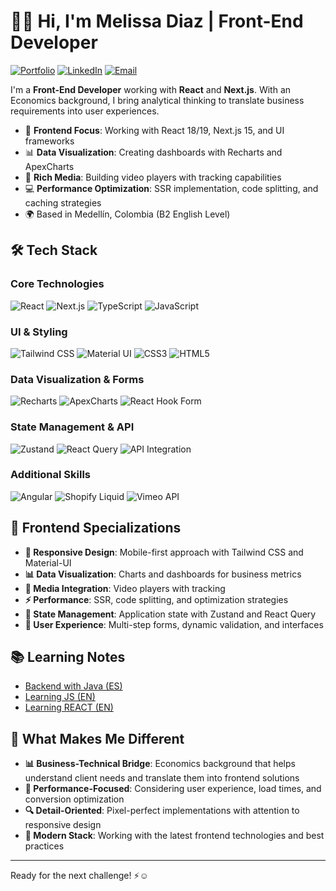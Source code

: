 # 👋🏼 Hi, I'm Melissa Diaz | Front-End Developer

[![Portfolio](https://img.shields.io/badge/Portfolio-FF7139?style=for-the-badge&logo=Firefox-Browser&logoColor=white)](https://melissas-portfolio.vercel.app/en)
[![LinkedIn](https://img.shields.io/badge/LinkedIn-0077B5?style=for-the-badge&logo=linkedin&logoColor=white)](https://www.linkedin.com/in/melissa-diaz23/)
[![Email](https://img.shields.io/badge/Email-D14836?style=for-the-badge&logo=gmail&logoColor=white)](mailto:meli.diaz23@gmail.com)

I'm a **Front-End Developer** working with **React** and **Next.js**. With an Economics background, I bring analytical thinking to translate business requirements into user experiences.

- 🎨 **Frontend Focus**: Working with React 18/19, Next.js 15, and UI frameworks
- 📊 **Data Visualization**: Creating dashboards with Recharts and ApexCharts
- 🎥 **Rich Media**: Building video players with tracking capabilities
- 💻 **Performance Optimization**: SSR implementation, code splitting, and caching strategies
- 🌍 Based in Medellín, Colombia (B2 English Level)

## 🛠️ Tech Stack

### **Core Technologies**

<p>
  <img src="https://img.shields.io/badge/React-61DAFB?style=for-the-badge&logo=react&logoColor=black" alt="React"/>
  <img src="https://img.shields.io/badge/Next.js-000000?style=for-the-badge&logo=next.js&logoColor=white" alt="Next.js"/>
  <img src="https://img.shields.io/badge/TypeScript-3178C6?style=for-the-badge&logo=typescript&logoColor=white" alt="TypeScript"/>
  <img src="https://img.shields.io/badge/JavaScript-F7DF1E?style=for-the-badge&logo=javascript&logoColor=black" alt="JavaScript"/>
</p>

### **UI & Styling**

<p>
  <img src="https://img.shields.io/badge/Tailwind_CSS-38B2AC?style=for-the-badge&logo=tailwind-css&logoColor=white" alt="Tailwind CSS"/>
  <img src="https://img.shields.io/badge/Material_UI-007FFF?style=for-the-badge&logo=mui&logoColor=white" alt="Material UI"/>
  <img src="https://img.shields.io/badge/CSS3-1572B6?style=for-the-badge&logo=css3&logoColor=white" alt="CSS3"/>
  <img src="https://img.shields.io/badge/HTML5-E34F26?style=for-the-badge&logo=html5&logoColor=white" alt="HTML5"/>
</p>

### **Data Visualization & Forms**

<p>
  <img src="https://img.shields.io/badge/Recharts-8884D8?style=for-the-badge&logo=recharts&logoColor=white" alt="Recharts"/>
  <img src="https://img.shields.io/badge/ApexCharts-008FFB?style=for-the-badge&logo=apexcharts&logoColor=white" alt="ApexCharts"/>
  <img src="https://img.shields.io/badge/React_Hook_Form-EC5990?style=for-the-badge&logo=reacthookform&logoColor=white" alt="React Hook Form"/>
</p>

### **State Management & API**

<p>
  <img src="https://img.shields.io/badge/Zustand-FF6B6B?style=for-the-badge&logo=zustand&logoColor=white" alt="Zustand"/>
  <img src="https://img.shields.io/badge/TanStack_Query-FF4154?style=for-the-badge&logo=react-query&logoColor=white" alt="React Query"/>
  <img src="https://img.shields.io/badge/API_Integration-02569B?style=for-the-badge&logo=api&logoColor=white" alt="API Integration"/>
</p>

### **Additional Skills**

<p>
  <img src="https://img.shields.io/badge/Angular-DD0031?style=for-the-badge&logo=angular&logoColor=white" alt="Angular"/>
  <img src="https://img.shields.io/badge/Shopify_Liquid-7AB55C?style=for-the-badge&logo=shopify&logoColor=white" alt="Shopify Liquid"/>
  <img src="https://img.shields.io/badge/Vimeo_API-1AB7EA?style=for-the-badge&logo=vimeo&logoColor=white" alt="Vimeo API"/>
</p>

## 🎯 Frontend Specializations

- **🎨 Responsive Design**: Mobile-first approach with Tailwind CSS and Material-UI
- **📊 Data Visualization**: Charts and dashboards for business metrics
- **🎥 Media Integration**: Video players with tracking
- **⚡ Performance**: SSR, code splitting, and optimization strategies
- **🔄 State Management**: Application state with Zustand and React Query
- **📱 User Experience**: Multi-step forms, dynamic validation, and interfaces

## 📚 Learning Notes

- [Backend with Java (ES)](https://github.com/melodiaz23/notas-backend-con-java)
- [Learning JS (EN)](https://github.com/melodiaz23/learning-js)
- [Learning REACT (EN)](https://github.com/melodiaz23/learning-react)

## 🌟 What Makes Me Different

- **📊 Business-Technical Bridge**: Economics background that helps understand client needs and translate them into frontend solutions
- **🎯 Performance-Focused**: Considering user experience, load times, and conversion optimization
- **🔍 Detail-Oriented**: Pixel-perfect implementations with attention to responsive design
- **🚀 Modern Stack**: Working with the latest frontend technologies and best practices

---

Ready for the next challenge! ⚡☺️
